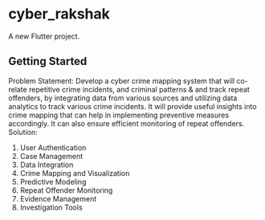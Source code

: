 # cyber_rakshak

A new Flutter project.

## Getting Started

Problem Statement:
Develop a cyber crime mapping system that will co-relate repetitive crime incidents, and criminal patterns & and
track repeat offenders, by integrating data from various sources and utilizing data analytics to track various crime
incidents. It will provide useful insights into crime mapping that can help in implementing preventive measures
accordingly. It can also ensure efficient monitoring of repeat offenders.
Solution:
1. User Authentication
2. Case Management
3. Data Integration
4. Crime Mapping and Visualization
5. Predictive Modeling
6. Repeat Offender Monitoring
7. Evidence Management
8. Investigation Tools
